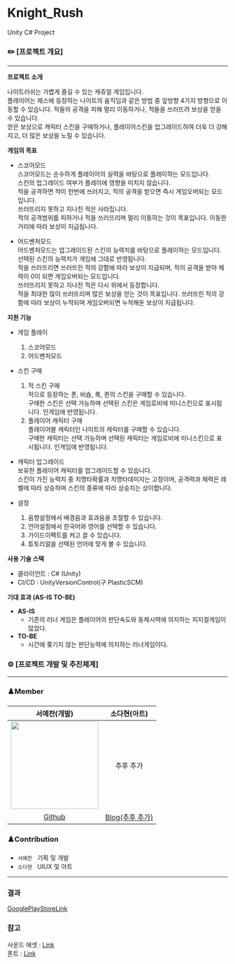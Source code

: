 # Knight_Rush
Unity C# Project
### ✏️ [프로젝트 개요]

---

**프로젝트 소개**

나이트러쉬는 가볍게 즐길 수 있는 캐쥬얼 게임입니다. <br/>
플레이어는 체스에 등장하는 나이트의 움직임과 같은 방법 중 앞방향 4가지 방향으로 이동할 수 있습니다.
적들의 공격을 피해 멀리 이동하거나, 적들을 쓰러뜨려 보상을 얻을 수 있습니다. <br/>
얻은 보상으로 캐릭터 스킨을 구매하거나, 플레이어스킨을 업그레이드하여 더욱 더 강해지고, 더 많은 보상을 노릴 수 있습니다. <br/>

**게임의 목표**

 - 스코어모드 <br/>
스코어모드는 순수하게 플레이어의 실력을 바탕으로 플레이하는 모드입니다. <br/>
스킨의 업그레이드 여부가 플레이에 영향을 미치지 않습니다. <br/>
적을 공격하면 적이 한번에 쓰러지고, 적의 공격을 받으면 즉시 게임오버되는 모드입니다. <br/>
쓰러뜨리지 못하고 지나친 적은 사라집니다. <br/>
적의 공격범위를 피하거나 적을 쓰러뜨리며 멀리 이동하는 것이 목표입니다. 이동한 거리에 따라 보상이 지급됩니다. <br/>

 - 어드벤처모드 <br/>
어드벤처모드는 업그레이드된 스킨의 능력치를 바탕으로 플레이하는 모드입니다. <br/>
선택된 스킨의 능력치가 게임에 그대로 반영됩니다. <br/>
적을 쓰러뜨리면 쓰러뜨린 적의 강함에 따라 보상이 지급되며, 적의 공격을 받아 체력이 0이 되면 게임오버되는 모드입니다. <br/>
쓰러뜨리지 못하고 지나친 적은 다시 위에서 등장합니다. <br/>
적을 최대한 많이 쓰러뜨리며 많은 보상을 얻는 것이 목표입니다. 쓰러뜨린 적의 강함에 따라 보상이 누적되며 게임오버되면 누적해둔 보상이 지급됩니다. <br/>

**지원 기능**

- 게임 플레이 <br/>
  1. 스코어모드
  2. 어드벤처모드
 
- 스킨 구매 <br/>
  1. 적 스킨 구매 <br/> 적으로 등장하는 폰, 비숍, 룩, 퀸의 스킨을 구매할 수 있습니다. <br/> 구매한 스킨은 선택 가능하며 선택된 스킨은 게임로비에 미니스킨으로 표시됩니다. 인게임에 반영됩니다.
  2. 플레이어 캐릭터 구매 <br/> 플레이어블 캐릭터인 나이트의 캐릭터를 구매할 수 있습니다. <br/> 구매한 캐릭터는 선택 가능하며 선택된 캐릭터는 게임로비에 미니스킨으로 표시됩니다. 인게임에 반영됩니다.
 
- 캐릭터 업그레이드 <br/>
  보유한 플레이어 캐릭터를 업그레이드할 수 있습니다. <br/>
  스킨이 가진 능력치 중 치명타확률과 치명타데미지는 고정이며, 공격력과 체력은 레벨에 따라 상승하며 스킨의 종류에 따라 상승치는 상이합니다. <br/>

- 설정 <br/>
  1. 음향설정에서 배경음과 효과음을 조절할 수 있습니다. <br/>
  2. 언어설정에서 한국어와 영어를 선택할 수 있습니다. <br/>
  3. 가이드이펙트를 켜고 끌 수 있습니다. <br/>
  4. 튜토리얼을 선택된 언어에 맞게 볼 수 있습니다. <br/>


**사용 기술 스택**<br/>
- 클라이언트 : C# (Unity)<br/>
- CI/CD : UnityVersionControl(구 PlasticSCM)<br/>

**기대 효과 (AS-IS TO-BE)**

- **AS-IS**
    - 기존의 러너 게임은 플레이어의 판단속도와 동체시력에 의지하는 피지컬게임이 많았다.
- **TO-BE**
    - 시간에 쫒기지 않는 판단능력에 의지하는 러너게임이다.

### ⚙️ [프로젝트 개발 및 추진체계]

---

### ♟️Member
서예찬(개발)|소다현(아트)|
:-:|:-:|
<img src="https://avatars.githubusercontent.com/u/33596116?v=4" width="200">|추후 추가|
[Github](https://github.com/SuhYC)|[Blog(추후 추가)](https://github.com/SuhYC)|

### ♟️Contribution
- `서예찬` &nbsp; 기획 및 개발
- `소다현` &nbsp; UIUX 및 아트

---

### 결과 

[GooglePlayStoreLink](https://play.google.com/store/apps/details?id=com.VTCompany.Knight_Rush&pcampaignid=web_share)


### 참고

사운드 에셋 : [Link](https://charlie-watkins.com/) <br/>
폰트 : [Link](https://maplestory.nexon.com/Media/Font)
